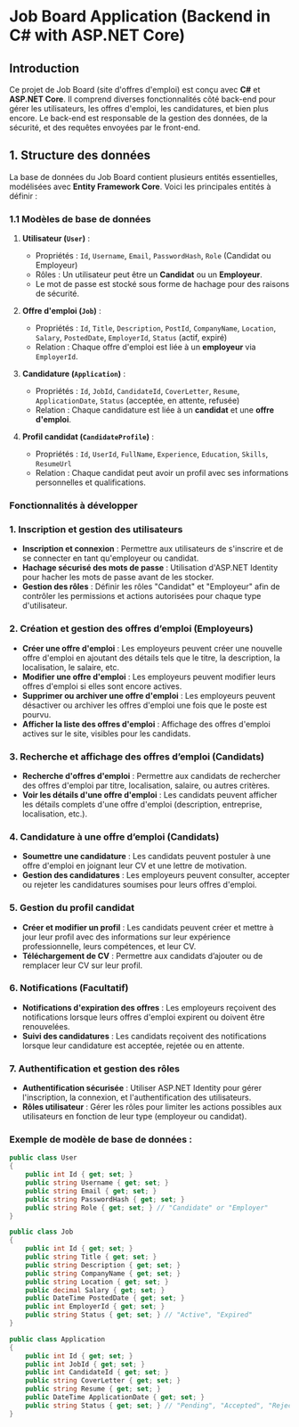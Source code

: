 # Job Board Application (Backend in C# with ASP.NET Core)

## Introduction
Ce projet de Job Board (site d'offres d'emploi) est conçu avec **C#** et **ASP.NET Core**. Il comprend diverses fonctionnalités côté back-end pour gérer les utilisateurs, les offres d'emploi, les candidatures, et bien plus encore. Le back-end est responsable de la gestion des données, de la sécurité, et des requêtes envoyées par le front-end.

## 1. Structure des données

La base de données du Job Board contient plusieurs entités essentielles, modélisées avec **Entity Framework Core**. Voici les principales entités à définir :

### 1.1 Modèles de base de données

1. **Utilisateur (`User`)** :
    - Propriétés : `Id`, `Username`, `Email`, `PasswordHash`, `Role` (Candidat ou Employeur)
    - Rôles : Un utilisateur peut être un **Candidat** ou un **Employeur**.
    - Le mot de passe est stocké sous forme de hachage pour des raisons de sécurité.

2. **Offre d'emploi (`Job`)** :
    - Propriétés : `Id`, `Title`, `Description`, `PostId`, `CompanyName`, `Location`, `Salary`, `PostedDate`, `EmployerId`, `Status` (actif, expiré)
    - Relation : Chaque offre d'emploi est liée à un **employeur** via `EmployerId`.

3. **Candidature (`Application`)** :
    - Propriétés : `Id`, `JobId`, `CandidateId`, `CoverLetter`, `Resume`, `ApplicationDate`, `Status` (acceptée, en attente, refusée)
    - Relation : Chaque candidature est liée à un **candidat** et une **offre d'emploi**.

4. **Profil candidat (`CandidateProfile`)** :
    - Propriétés : `Id`, `UserId`, `FullName`, `Experience`, `Education`, `Skills`, `ResumeUrl`
    - Relation : Chaque candidat peut avoir un profil avec ses informations personnelles et qualifications.


### Fonctionnalités à développer

### 1. Inscription et gestion des utilisateurs
- **Inscription et connexion** : Permettre aux utilisateurs de s'inscrire et de se connecter en tant qu'employeur ou candidat.
- **Hachage sécurisé des mots de passe** : Utilisation d'ASP.NET Identity pour hacher les mots de passe avant de les stocker.
- **Gestion des rôles** : Définir les rôles "Candidat" et "Employeur" afin de contrôler les permissions et actions autorisées pour chaque type d'utilisateur.

### 2. Création et gestion des offres d’emploi (Employeurs)
- **Créer une offre d'emploi** : Les employeurs peuvent créer une nouvelle offre d'emploi en ajoutant des détails tels que le titre, la description, la localisation, le salaire, etc.
- **Modifier une offre d'emploi** : Les employeurs peuvent modifier leurs offres d'emploi si elles sont encore actives.
- **Supprimer ou archiver une offre d'emploi** : Les employeurs peuvent désactiver ou archiver les offres d'emploi une fois que le poste est pourvu.
- **Afficher la liste des offres d'emploi** : Affichage des offres d'emploi actives sur le site, visibles pour les candidats.

### 3. Recherche et affichage des offres d’emploi (Candidats)
- **Recherche d'offres d'emploi** : Permettre aux candidats de rechercher des offres d'emploi par titre, localisation, salaire, ou autres critères.
- **Voir les détails d'une offre d'emploi** : Les candidats peuvent afficher les détails complets d'une offre d'emploi (description, entreprise, localisation, etc.).

### 4. Candidature à une offre d’emploi (Candidats)
- **Soumettre une candidature** : Les candidats peuvent postuler à une offre d'emploi en joignant leur CV et une lettre de motivation.
- **Gestion des candidatures** : Les employeurs peuvent consulter, accepter ou rejeter les candidatures soumises pour leurs offres d'emploi.

### 5. Gestion du profil candidat
- **Créer et modifier un profil** : Les candidats peuvent créer et mettre à jour leur profil avec des informations sur leur expérience professionnelle, leurs compétences, et leur CV.
- **Téléchargement de CV** : Permettre aux candidats d’ajouter ou de remplacer leur CV sur leur profil.

### 6. Notifications (Facultatif)
- **Notifications d'expiration des offres** : Les employeurs reçoivent des notifications lorsque leurs offres d'emploi expirent ou doivent être renouvelées.
- **Suivi des candidatures** : Les candidats reçoivent des notifications lorsque leur candidature est acceptée, rejetée ou en attente.

### 7. Authentification et gestion des rôles
- **Authentification sécurisée** : Utiliser ASP.NET Identity pour gérer l'inscription, la connexion, et l'authentification des utilisateurs.
- **Rôles utilisateur** : Gérer les rôles pour limiter les actions possibles aux utilisateurs en fonction de leur type (employeur ou candidat).



### Exemple de modèle de base de données :

```csharp
public class User
{
    public int Id { get; set; }
    public string Username { get; set; }
    public string Email { get; set; }
    public string PasswordHash { get; set; }
    public string Role { get; set; } // "Candidate" or "Employer"
}

public class Job
{
    public int Id { get; set; }
    public string Title { get; set; }
    public string Description { get; set; }
    public string CompanyName { get; set; }
    public string Location { get; set; }
    public decimal Salary { get; set; }
    public DateTime PostedDate { get; set; }
    public int EmployerId { get; set; }
    public string Status { get; set; } // "Active", "Expired"
}

public class Application
{
    public int Id { get; set; }
    public int JobId { get; set; }
    public int CandidateId { get; set; }
    public string CoverLetter { get; set; }
    public string Resume { get; set; }
    public DateTime ApplicationDate { get; set; }
    public string Status { get; set; } // "Pending", "Accepted", "Rejected"
}

